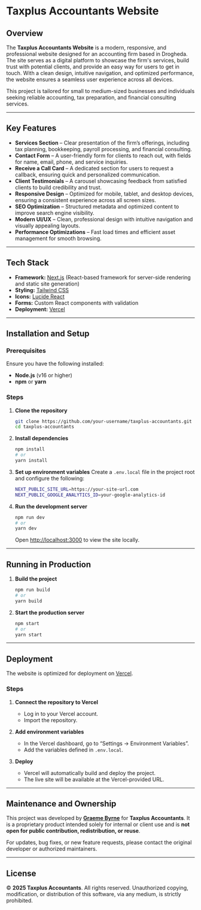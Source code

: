 # Taxplus Accountants Website

## Overview

The **Taxplus Accountants Website** is a modern, responsive, and professional website designed for an accounting firm based in Drogheda. The site serves as a digital platform to showcase the firm's services, build trust with potential clients, and provide an easy way for users to get in touch. With a clean design, intuitive navigation, and optimized performance, the website ensures a seamless user experience across all devices.

This project is tailored for small to medium-sized businesses and individuals seeking reliable accounting, tax preparation, and financial consulting services.

---

## Key Features

- **Services Section** – Clear presentation of the firm’s offerings, including tax planning, bookkeeping, payroll processing, and financial consulting.
- **Contact Form** – A user-friendly form for clients to reach out, with fields for name, email, phone, and service inquiries.
- **Receive a Call Card** – A dedicated section for users to request a callback, ensuring quick and personalized communication.
- **Client Testimonials** – A carousel showcasing feedback from satisfied clients to build credibility and trust.
- **Responsive Design** – Optimized for mobile, tablet, and desktop devices, ensuring a consistent experience across all screen sizes.
- **SEO Optimization** – Structured metadata and optimized content to improve search engine visibility.
- **Modern UI/UX** – Clean, professional design with intuitive navigation and visually appealing layouts.
- **Performance Optimizations** – Fast load times and efficient asset management for smooth browsing.

---

## Tech Stack

- **Framework:** [Next.js](https://nextjs.org) (React-based framework for server-side rendering and static site generation)
- **Styling:** [Tailwind CSS](https://tailwindcss.com)
- **Icons:** [Lucide React](https://lucide.dev)
- **Forms:** Custom React components with validation
- **Deployment:** [Vercel](https://vercel.com)

---

## Installation and Setup

### Prerequisites

Ensure you have the following installed:

- **Node.js** (v16 or higher)
- **npm** or **yarn**

### Steps

1. **Clone the repository**

   ```bash
   git clone https://github.com/your-username/taxplus-accountants.git
   cd taxplus-accountants
   ```

2. **Install dependencies**

   ```bash
   npm install
   # or
   yarn install
   ```

3. **Set up environment variables**
   Create a `.env.local` file in the project root and configure the following:

   ```bash
   NEXT_PUBLIC_SITE_URL=https://your-site-url.com
   NEXT_PUBLIC_GOOGLE_ANALYTICS_ID=your-google-analytics-id
   ```

4. **Run the development server**

   ```bash
   npm run dev
   # or
   yarn dev
   ```

   Open [http://localhost:3000](http://localhost:3000) to view the site locally.

---

## Running in Production

1. **Build the project**

   ```bash
   npm run build
   # or
   yarn build
   ```

2. **Start the production server**

   ```bash
   npm start
   # or
   yarn start
   ```

---

## Deployment

The website is optimized for deployment on [Vercel](https://vercel.com).

### Steps

1. **Connect the repository to Vercel**

   - Log in to your Vercel account.
   - Import the repository.

2. **Add environment variables**

   - In the Vercel dashboard, go to “Settings → Environment Variables”.
   - Add the variables defined in `.env.local`.

3. **Deploy**

   - Vercel will automatically build and deploy the project.
   - The live site will be available at the Vercel-provided URL.

---

## Maintenance and Ownership

This project was developed by **[Graeme Byrne](https://github.com/grmbyrn)** for **Taxplus Accountants**.
It is a proprietary product intended solely for internal or client use and is **not open for public contribution, redistribution, or reuse**.

For updates, bug fixes, or new feature requests, please contact the original developer or authorized maintainers.

---

## License

© **2025 Taxplus Accountants**. All rights reserved.
Unauthorized copying, modification, or distribution of this software, via any medium, is strictly prohibited.
